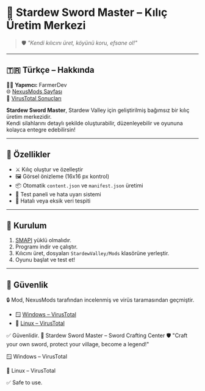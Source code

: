 # 🌾 Stardew Sword Master – Kılıç Üretim Merkezi

> 🛡️ *"Kendi kılıcını üret, köyünü koru, efsane ol!"*

---

## 🇹🇷 Türkçe – Hakkında

🧙‍♂️ **Yapımcı:** FarmerDev  
🌐 [NexusMods Sayfası](https://www.nexusmods.com/stardewvalley/mods/34856)  
🔐 [VirusTotal Sonuçları](#-güvenlik)

**Stardew Sword Master**, Stardew Valley için geliştirilmiş bağımsız bir kılıç üretim merkezidir.  
Kendi silahlarını detaylı şekilde oluşturabilir, düzenleyebilir ve oyununa kolayca entegre edebilirsin!

---

## 🧰 Özellikler

- ⚔️ Kılıç oluştur ve özelleştir  
- 🖼️ Görsel önizleme (16x16 px kontrol)  
- 📦 Otomatik `content.json` ve `manifest.json` üretimi  
- 🧪 Test paneli ve hata uyarı sistemi  
- 🚨 Hatalı veya eksik veri tespiti

---

## 💾 Kurulum

1. [SMAPI](https://smapi.io/) yüklü olmalıdır.  
2. Programı indir ve çalıştır.  
3. Kılıcını üret, dosyaları `StardewValley/Mods` klasörüne yerleştir.  
4. Oyunu başlat ve test et!

---

## 🧪 Güvenlik

🔒 Mod, NexusMods tarafından incelenmiş ve virüs taramasından geçmiştir.

- 🪟 [Windows – VirusTotal](https://www.virustotal.com/gui/file/15f88bc831007541e83e21515531200ab768ed606cab21a5c9aab5ab225d9ef1?nocache=1)  
- 🐧 [Linux – VirusTotal](https://www.virustotal.com/gui/file/075810940c7f97a9650319b43d33537832da445b9bd10a49a17b26a31f68e064)

✅ Güvenlidir.
🌾 Stardew Sword Master – Sword Crafting Center
🛡️ "Craft your own sword, protect your village, become a legend!"
 

🪟 Windows – VirusTotal

🐧 Linux – VirusTotal

✅ Safe to use.

